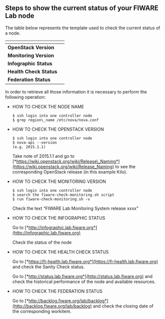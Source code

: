## Steps to show the current status of your FIWARE Lab node

The table below represents the template used to check the current status
of a node.

| []()|[]() |
| --- | --- | 
| **OpenStack Version** | []() |
| **Monitoring Version** | []() |
| **Infographic Status** | []() |
| **Health Check Status** | []() |
| **Federation Status** | []() |

In order to retrieve all those information it is necessary to perform the
following operation:

- HOW TO CHECK THE NODE NAME

    ```
    $ ssh login into one controller node
    $ grep region\_name /etc/nova/nova.conf
    ```

- HOW TO CHECK THE OPENSTACK VERSION

    ```
    $ ssh login into one controller node
    $ nova-api --version
    (e.g. 2015.1.1)
    ```

    Take note of 2015.1.1 and go to
    [*https://wiki.openstack.org/wiki/Release\_Naming*](https://wiki.openstack.org/wiki/Release_Naming)
    to see the corresponding OpenStack release (in this example Kilo).

- HOW TO CHECK THE MONITORING VERSION

    ```
    $ ssh login into one controller node
    $ search the fiware-check-monitoring.sh script
    $ run fiware-check-monitoring.sh -v
    ```

    Check the text “FIWARE Lab Monitoring System release xxxx”

- HOW TO CHECK THE INFOGRAPHIC STATUS

    Go to [*http://infographic.lab.fiware.org*](http://infographic.lab.fiware.org)
    
    Check the status of the node

- HOW TO CHECK THE HEALTH CHECK STATUS

    Go to [*https://fi-health.lab.fiware.org*](https://fi-health.lab.fiware.org)
    and check the Sanity Check status.

    Go to [*http://status.lab.fiware.org*](http://status.lab.fiware.org)
    and check the historical performance of the node and available resources.

- HOW TO CHECK THE FEDERATION STATUS

    Go to [*http://backlog.fiware.org/lab/backlog*](http://backlog.fiware.org/lab/backlog)
    and check the closing date of the corresponding workitem.